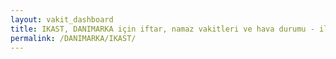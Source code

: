 ```yaml
---
layout: vakit_dashboard
title: IKAST, DANIMARKA için iftar, namaz vakitleri ve hava durumu - ilçe/eyalet seç
permalink: /DANIMARKA/IKAST/
---
```


<script type="text/javascript">
  var GLOBAL_COUNTRY = 'DANIMARKA';
  var GLOBAL_CITY = 'IKAST';
  var GLOBAL_STATE = '';
  var lat = 72;
  var lon = 21;
</script>
